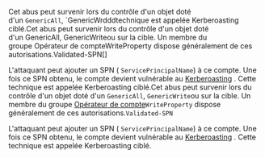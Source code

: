 

Cet abus peut survenir lors du contrôle d'un objet doté d'un `GenericAll`, `GenericWrdddtechnique est appelée Kerberoasting ciblé.Cet abus peut survenir lors du contrôle d'un objet doté d'un GenericAll, GenericWriteou sur la cible. Un membre du groupe Opérateur de compteWriteProperty dispose généralement de ces autorisations.Validated-SPN[]

L'attaquant peut ajouter un SPN ( `ServicePrincipalName`) à ce compte. Une fois ce SPN obtenu, le compte devient vulnérable au [Kerberoasting](https://www.thehacker.recipes/ad/movement/kerberos/kerberoast) . Cette technique est appelée Kerberoasting ciblé.Cet abus peut survenir lors du contrôle d'un objet doté d'un `GenericAll`, `GenericWrite`ou sur la cible. Un membre du groupe [Opérateur de compte](https://www.thehacker.recipes/ad/movement/builtins/security-groups)`WriteProperty` dispose généralement de ces autorisations.`Validated-SPN`[](https://www.thehacker.recipes/ad/movement/builtins/security-groups)

L'attaquant peut ajouter un SPN ( `ServicePrincipalName`) à ce compte. Une fois ce SPN obtenu, le compte devient vulnérable au [Kerberoasting](https://www.thehacker.recipes/ad/movement/kerberos/kerberoast) . Cette technique est appelée Kerberoasting ciblé.